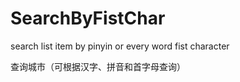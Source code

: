 SearchByFistChar
================

search list item by pinyin or every word fist character

查询城市（可根据汉字、拼音和首字母查询）
